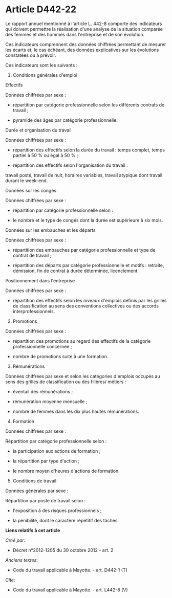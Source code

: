 # Article D442-22

Le rapport annuel mentionné à l'article L. 442-8 comporte des indicateurs qui doivent permettre la réalisation d'une analyse
de la situation comparée des femmes et des hommes dans l'entreprise et de son évolution. 

Ces indicateurs comprennent des données chiffrées permettant de mesurer les écarts et, le cas échéant, des données
explicatives sur les évolutions constatées ou à prévoir. 

Ces indicateurs sont les suivants : 

1. Conditions générales d'emploi 

Effectifs 

Données chiffrées par sexe :

- répartition par catégorie professionnelle selon les différents contrats de travail ;

- pyramide des âges par catégorie professionnelle. 

Durée et organisation du travail 

Données chiffrées par sexe :

- répartition des effectifs selon la durée du travail : temps complet, temps partiel à 50 % ou égal à 50 % ;

- répartition des effectifs selon l'organisation du travail : 

travail posté, travail de nuit, horaires variables, travail atypique dont travail durant le week-end. 

Données sur les congés 

Données chiffrées par sexe :

- répartition par catégorie professionnelle selon :

- le nombre et le type de congés dont la durée est supérieure à six mois. 

Données sur les embauches et les départs 

Données chiffrées par sexe :

- répartition des embauches par catégorie professionnelle et type de contrat de travail ;

- répartition des départs par catégorie professionnelle et motifs : retraite, démission, fin de contrat à durée déterminée,
licenciement. 

Positionnement dans l'entreprise 

Données chiffrées par sexe :

- répartition des effectifs selon les niveaux d'emplois définis par les grilles de classification au sens des conventions
collectives ou des accords interprofessionnels. 

2. Promotions 

Données chiffrées par sexe :

- répartition des promotions au regard des effectifs de la catégorie professionnelle concernée ;

- nombre de promotions suite à une formation. 

3. Rémunérations 

Données chiffrées par sexe et selon les catégories d'emplois occupés au sens des grilles de classification ou des filières/
métiers :

- éventail des rémunérations ;

- rémunération moyenne mensuelle ;

- nombre de femmes dans les dix plus hautes rémunérations. 

4. Formation 

Données chiffrées par sexe : 

Répartition par catégorie professionnelle selon :

- la participation aux actions de formation ;

- la répartition par type d'action ;

- le nombre moyen d'heures d'actions de formation. 

5. Conditions de travail 

Données générales par sexe : 

Répartition par poste de travail selon :

- l'exposition à des risques professionnels ;

- la pénibilité, dont le caractère répétitif des tâches.

**Liens relatifs à cet article**

_Créé par_:

  - Décret n°2012-1205 du 30 octobre 2012 - art. 2

_Anciens textes_:

  - Code du travail applicable à Mayotte. - art. D442-1 (T)

_Cite_:

  - Code du travail applicable à Mayotte. - art. L442-8 (V)
